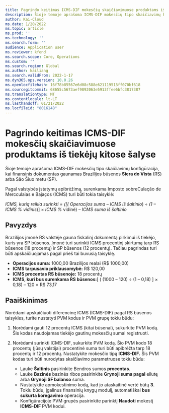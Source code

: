 ```yaml
---
title: Pagrindo keitimas ICMS-DIF mokesčių skaičiavimuose produktams iš tiekėjų kitose šalyse
description: Šioje temoje aprašoma ICMS-DIF mokesčių tipo skaičiavimų konfigūracija, kai finansinis dokumentas gaunamas Brazilijos būsenos Siera do Vista (RS) arba São Šiuo metu (SP).
author: Kai-Cloud
ms.date: 1/20/2022
ms.topic: article
ms.prod: ''
ms.technology: ''
ms.search.form: ''
audience: Application user
ms.reviewer: kfend
ms.search.scope: Core, Operations
ms.custom: ''
ms.search.region: Global
ms.author: kailiang
ms.search.validFrom: 2022-1-17
ms.dyn365.ops.version: 10.0.26
ms.openlocfilehash: 16f78b85567e6d08c588e621119513ff070bf618
ms.sourcegitcommit: 68655c5673aef9892063e5913ffee6bfc3817387
ms.translationtype: MT
ms.contentlocale: lt-LT
ms.lasthandoff: 01/21/2022
ms.locfileid: "8016148"
---
```

# <a name="basis-change-in-icms-dif-tax-calculations-for-products-from-suppliers-in-other-states"></a>Pagrindo keitimas ICMS-DIF mokesčių skaičiavimuose produktams iš tiekėjų kitose šalyse

Šioje temoje aprašoma ICMS-DIF mokesčių tipo skaičiavimų konfigūracija, kai finansinis dokumentas gaunamas Brazilijos būsenos **Siera do Vista** (RS) arba São Šiuo metu (SP).

Pagal valstybės įstatymų apibrėžimą, surenkama Imposto sobreCulação de Mercculaias e Bajaços (ICMS) turi būti tokia taisyklė:

*ICMS, kurią reikia surinkti = ([( Operacijos suma* *– ICMS iš* *šaltinio*) ÷ *(1 – ICMS % vidinis*)] × *ICMS %* vidinė) – *ICMS suma iš šaltinio*

## <a name="example"></a>Pavyzdys

Brazilijos įmonė RS valstėje gauna fiskalinį dokumentą pirkimui iš tiekėjo, kuris yra SP būsenos. Įmonė turi surinkti ICMS procentinį skirtumą tarp RS būsenos (18 procentų) ir SP būsenos (12 procentų). Tačiau pagrindas turi būti apskaičiuojamas pagal prieš tai buvusią taisyklę.

- **Operacijos suma:** 1000,00 Brazilijos realai (R$ 1000,00)
- **ICMS tarpusavio priklausomybė:** R$ 120,00
- **ICMS procentas RS būsenoje:** 18 procentų
- **ICMS, kuri bus surenkama RS būsenos:**\[ ( (1000 – 120) ÷ (1 – 0,18) \] × 0,18) – 120 = R$ 73,17 

## <a name="resolution"></a>Paaiškinimas

Norėdami apskaičiuoti diferencinę ICMS (ICMS-DIF) pagal RS būsenos taisykles, turite nustatyti PVM kodus ir PVM grupę tokiu būdu:

1. Norėdami gauti 12 procentų ICMS (kitai būsenai), sukurkite PVM kodą. Šis kodas naudojamas tiekėjo gautinų mokesčių sumai registruoti.
2. Norėdami surinkti ICMS-DIF, sukurkite PVM kodą. Šio PVM kodo 18 procentų (jūsų valstijai) procentinė suma turi būti apibrėžta tarp 18 procentų ir 12 procentų. Nustatykite mokesčio tipą **ICMS-DIF.** Šis PVM kodas turi būti nurodytas skaičiavimo parametruose tokiu būdu:

    - Lauke **Šaltinis** pasirinkite Bendros sumos **procentas**.
    - Lauke **Bazinės** bazinės ribos pasirinkite **Grynoji suma pagal** eilutę arba **Grynoji SF balanso** suma.
    - Nustatykite apmokestinimo kodą, kad jo ataskaitinė vertė būtų **3**. Tokiu būdu, įgalinus finansinių knygų modulį, automatiškai **bus sukurta koregavimo** operacija.
    - Konfigūracijoje PVM grupės pasirinkite parinktį **Naudoti** mokestį **ICMS-DIF** PVM kodui.
